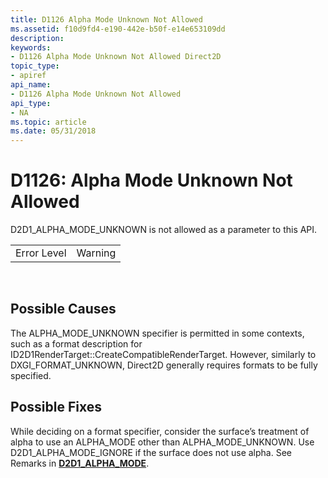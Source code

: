 ```yaml
---
title: D1126 Alpha Mode Unknown Not Allowed
ms.assetid: f10d9fd4-e190-442e-b50f-e14e653109dd
description: 
keywords:
- D1126 Alpha Mode Unknown Not Allowed Direct2D
topic_type:
- apiref
api_name:
- D1126 Alpha Mode Unknown Not Allowed
api_type:
- NA
ms.topic: article
ms.date: 05/31/2018
---
```


# D1126: Alpha Mode Unknown Not Allowed

D2D1\_ALPHA\_MODE\_UNKNOWN is not allowed as a parameter to this API.



|             |         |
|-------------|---------|
| Error Level | Warning |



 

## Possible Causes

The ALPHA\_MODE\_UNKNOWN specifier is permitted in some contexts, such as a format description for ID2D1RenderTarget::CreateCompatibleRenderTarget. However, similarly to DXGI\_FORMAT\_UNKNOWN, Direct2D generally requires formats to be fully specified.

## Possible Fixes

While deciding on a format specifier, consider the surface’s treatment of alpha to use an ALPHA\_MODE other than ALPHA\_MODE\_UNKNOWN. Use D2D1\_ALPHA\_MODE\_IGNORE if the surface does not use alpha. See Remarks in [**D2D1\_ALPHA\_MODE**](/windows/desktop/api/dcommon/ne-dcommon-d2d1_alpha_mode).

 

 




